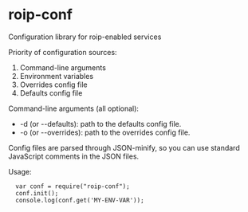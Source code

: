 roip-conf
=========

Configuration library for roip-enabled services

Priority of configuration sources:

1.  Command-line arguments
2.  Environment variables
3.  Overrides config file 
4.  Defaults config file

Command-line arguments (all optional):

* -d (or --defaults): path to the defaults config file.
* -o (or --overrides): path to the overrides config file.

Config files are parsed through JSON-minify, so you can use standard JavaScript comments in the JSON files.

Usage:
```
  var conf = require("roip-conf");
  conf.init();
  console.log(conf.get('MY-ENV-VAR'));
```